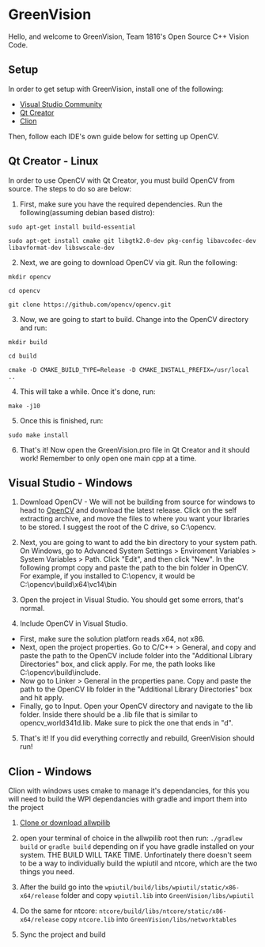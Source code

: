# GreenVision
Hello, and welcome to GreenVision, Team 1816's Open Source C++ Vision Code. 

## Setup
In order to get setup with GreenVision, install one of the following:

* [Visual Studio Community](https://visualstudio.microsoft.com/thank-you-downloading-visual-studio/?sku=Community&rel=15)
* [Qt Creator](https://www.qt.io/download-qt-installer?hsCtaTracking=9f6a2170-a938-42df-a8e2-a9f0b1d6cdce%7C6cb0de4f-9bb5-4778-ab02-bfb62735f3e5)
* [Clion](https://www.jetbrains.com/clion/)

Then, follow each IDE's own guide below for setting up OpenCV.
## Qt Creator - Linux
In order to use OpenCV with Qt Creator, you must build OpenCV from source. The steps to do so are below:
1. First, make sure you have the required dependencies. Run the following(assuming debian based distro):

`sudo apt-get install build-essential`

`sudo apt-get install cmake git libgtk2.0-dev pkg-config libavcodec-dev libavformat-dev libswscale-dev`

2. Next, we are going to download OpenCV via git. Run the following:

`mkdir opencv`

`cd opencv`

`git clone https://github.com/opencv/opencv.git`

3. Now, we are going to start to build. Change into the OpenCV directory and run:

`mkdir build`

`cd build`

`cmake -D CMAKE_BUILD_TYPE=Release -D CMAKE_INSTALL_PREFIX=/usr/local ..`

4. This will take a while. Once it's done, run:

`make -j10`

5. Once this is finished, run:

`sudo make install`

6. That's it! Now open the GreenVision.pro file in Qt Creator and it should work! Remember to only open one main cpp at a time.

## Visual Studio - Windows

1. Download OpenCV - We will not be building from source for windows to head to [OpenCV](https://opencv.org/releases.html) and download the latest release. Click on the self extracting archive, and move the files to where you want your libraries to be stored. I suggest the root of the C drive, so C:\opencv.

2. Next, you are going to want to add the bin directory to your system path. On Windows, go to Advanced System Settings > Enviroment Variables > System Variables > Path. Click "Edit", and then click "New". In the following prompt copy and paste the path to the bin folder in OpenCV.  For example, if you installed to C:\opencv, it would be C:\opencv\build\x64\vc14\bin

3. Open the project in Visual Studio. You should get some errors, that's normal.

4. Include OpenCV in Visual Studio. 
* First, make sure the solution platforn reads x64, not x86. 
* Next, open the project properties. Go to C/C++ > General, and copy and paste the path to the OpenCV include folder into the "Additional Library Directories" box, and click apply. For me, the path looks like C:\opencv\build\include.
* Now go to Linker > General in the properties pane. Copy and paste the path to the OpenCV lib folder in the "Additional Library Directories" box and hit apply.
* Finally, go to Input. Open your OpenCV directory and navigate to the lib folder. Inside there should be a .lib file that is similar to opencv_world341d.lib. Make sure to pick the one that ends in "d".
5. That's it! If you did everything correctly and rebuild, GreenVision should run!

## Clion - Windows
Clion with windows uses cmake to manage it's dependancies, for this you will need to build the WPI dependancies with gradle and import them into the project

1. [Clone or download allwpilib](https://github.com/wpilibsuite/allwpilib)

2. open your terminal of choice in the allwpilib root then run: `./gradlew build` or `gradle build` depending on if you have gradle installed on your system. THE BUILD WILL TAKE TIME. Unfortinately there doesn't seem to be a way to individually build the wpiutil and ntcore, which are the two things you need.

3. After the build go into the `wpiutil/build/libs/wpiutil/static/x86-x64/release` folder and copy `wpiutil.lib` into `GreenVision/libs/wpiutil`

4. Do the same for ntcore: `ntcore/build/libs/ntcore/static/x86-x64/release` copy `ntcore.lib` into `GreenVision/libs/networktables`

5. Sync the project and build
